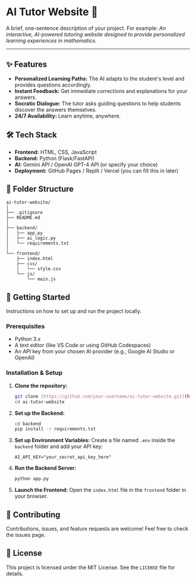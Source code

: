 # AI Tutor Website 🤖

A brief, one-sentence description of your project. For example: *An interactive, AI-powered tutoring website designed to provide personalized learning experiences in mathematics.*

---

## ✨ Features

-   **Personalized Learning Paths:** The AI adapts to the student's level and provides questions accordingly.
-   **Instant Feedback:** Get immediate corrections and explanations for your answers.
-   **Socratic Dialogue:** The tutor asks guiding questions to help students discover the answers themselves.
-   **24/7 Availability:** Learn anytime, anywhere.

## 🛠️ Tech Stack

-   **Frontend:** HTML, CSS, JavaScript
-   **Backend:** Python (Flask/FastAPI)
-   **AI:** Gemini API / OpenAI GPT-4 API (or specify your choice)
-   **Deployment:** GitHub Pages / Replit / Vercel (you can fill this in later)

## 📁 Folder Structure

```
ai-tutor-website/
│
├── .gitignore
├── README.md
│
├── backend/
│   ├── app.py
│   ├── ai_logic.py
│   └── requirements.txt
│
└── frontend/
    ├── index.html
    ├── css/
    │   └── style.css
    └── js/
        └── main.js
```

## 🚀 Getting Started

Instructions on how to set up and run the project locally.

### Prerequisites

-   Python 3.x
-   A text editor (like VS Code or using GitHub Codespaces)
-   An API key from your chosen AI provider (e.g., Google AI Studio or OpenAI)

### Installation & Setup

1.  **Clone the repository:**
    ```sh
    git clone [https://github.com/your-username/ai-tutor-website.git](https://github.com/your-username/ai-tutor-website.git)
    cd ai-tutor-website
    ```

2.  **Set up the Backend:**
    ```sh
    cd backend
    pip install -r requirements.txt
    ```

3.  **Set up Environment Variables:**
    Create a file named `.env` inside the `backend` folder and add your API key:
    ```
    AI_API_KEY="your_secret_api_key_here"
    ```

4.  **Run the Backend Server:**
    ```sh
    python app.py
    ```

5.  **Launch the Frontend:**
    Open the `index.html` file in the `frontend` folder in your browser.

## 🤝 Contributing

Contributions, issues, and feature requests are welcome! Feel free to check the issues page.

## 📄 License

This project is licensed under the MIT License. See the `LICENSE` file for details.
